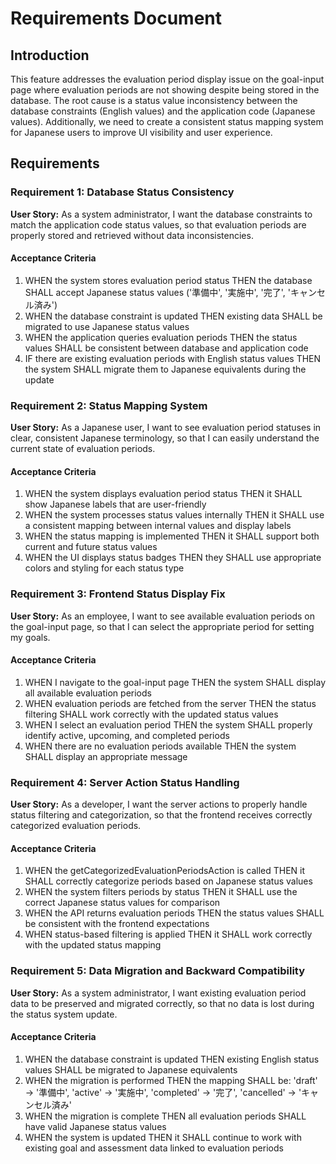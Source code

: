 # Requirements Document

## Introduction

This feature addresses the evaluation period display issue on the goal-input page where evaluation periods are not showing despite being stored in the database. The root cause is a status value inconsistency between the database constraints (English values) and the application code (Japanese values). Additionally, we need to create a consistent status mapping system for Japanese users to improve UI visibility and user experience.

## Requirements

### Requirement 1: Database Status Consistency

**User Story:** As a system administrator, I want the database constraints to match the application code status values, so that evaluation periods are properly stored and retrieved without data inconsistencies.

#### Acceptance Criteria

1. WHEN the system stores evaluation period status THEN the database SHALL accept Japanese status values ('準備中', '実施中', '完了', 'キャンセル済み')
2. WHEN the database constraint is updated THEN existing data SHALL be migrated to use Japanese status values
3. WHEN the application queries evaluation periods THEN the status values SHALL be consistent between database and application code
4. IF there are existing evaluation periods with English status values THEN the system SHALL migrate them to Japanese equivalents during the update

### Requirement 2: Status Mapping System

**User Story:** As a Japanese user, I want to see evaluation period statuses in clear, consistent Japanese terminology, so that I can easily understand the current state of evaluation periods.

#### Acceptance Criteria

1. WHEN the system displays evaluation period status THEN it SHALL show Japanese labels that are user-friendly
2. WHEN the system processes status values internally THEN it SHALL use a consistent mapping between internal values and display labels
3. WHEN the status mapping is implemented THEN it SHALL support both current and future status values
4. WHEN the UI displays status badges THEN they SHALL use appropriate colors and styling for each status type

### Requirement 3: Frontend Status Display Fix

**User Story:** As an employee, I want to see available evaluation periods on the goal-input page, so that I can select the appropriate period for setting my goals.

#### Acceptance Criteria

1. WHEN I navigate to the goal-input page THEN the system SHALL display all available evaluation periods
2. WHEN evaluation periods are fetched from the server THEN the status filtering SHALL work correctly with the updated status values
3. WHEN I select an evaluation period THEN the system SHALL properly identify active, upcoming, and completed periods
4. WHEN there are no evaluation periods available THEN the system SHALL display an appropriate message

### Requirement 4: Server Action Status Handling

**User Story:** As a developer, I want the server actions to properly handle status filtering and categorization, so that the frontend receives correctly categorized evaluation periods.

#### Acceptance Criteria

1. WHEN the getCategorizedEvaluationPeriodsAction is called THEN it SHALL correctly categorize periods based on Japanese status values
2. WHEN the system filters periods by status THEN it SHALL use the correct Japanese status values for comparison
3. WHEN the API returns evaluation periods THEN the status values SHALL be consistent with the frontend expectations
4. WHEN status-based filtering is applied THEN it SHALL work correctly with the updated status mapping

### Requirement 5: Data Migration and Backward Compatibility

**User Story:** As a system administrator, I want existing evaluation period data to be preserved and migrated correctly, so that no data is lost during the status system update.

#### Acceptance Criteria

1. WHEN the database constraint is updated THEN existing English status values SHALL be migrated to Japanese equivalents
2. WHEN the migration is performed THEN the mapping SHALL be: 'draft' → '準備中', 'active' → '実施中', 'completed' → '完了', 'cancelled' → 'キャンセル済み'
3. WHEN the migration is complete THEN all evaluation periods SHALL have valid Japanese status values
4. WHEN the system is updated THEN it SHALL continue to work with existing goal and assessment data linked to evaluation periods